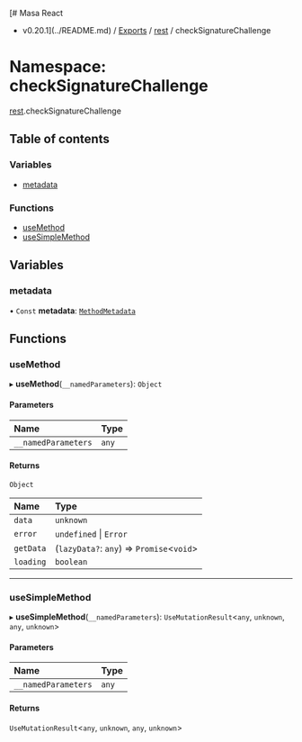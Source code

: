 [# Masa React
 - v0.20.1](../README.md) / [Exports](../modules.md) / [rest](rest.md) / checkSignatureChallenge

# Namespace: checkSignatureChallenge

[rest](rest.md).checkSignatureChallenge

## Table of contents

### Variables

- [metadata](rest.checkSignatureChallenge.md#metadata)

### Functions

- [useMethod](rest.checkSignatureChallenge.md#usemethod)
- [useSimpleMethod](rest.checkSignatureChallenge.md#usesimplemethod)

## Variables

### metadata

• `Const` **metadata**: [`MethodMetadata`](../interfaces/rest.MethodMetadata.md)

## Functions

### useMethod

▸ **useMethod**(`__namedParameters`): `Object`

#### Parameters

| Name | Type |
| :------ | :------ |
| `__namedParameters` | `any` |

#### Returns

`Object`

| Name | Type |
| :------ | :------ |
| `data` | `unknown` |
| `error` | `undefined` \| `Error` |
| `getData` | (`lazyData?`: `any`) => `Promise`<`void`\> |
| `loading` | `boolean` |

___

### useSimpleMethod

▸ **useSimpleMethod**(`__namedParameters`): `UseMutationResult`<`any`, `unknown`, `any`, `unknown`\>

#### Parameters

| Name | Type |
| :------ | :------ |
| `__namedParameters` | `any` |

#### Returns

`UseMutationResult`<`any`, `unknown`, `any`, `unknown`\>
